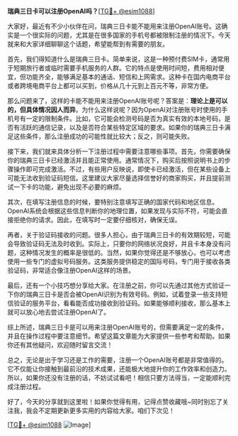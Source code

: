 **瑞典三日卡可以注册OpenAI吗？**[[TG💪+ @esim1088](https://t.me/s/esim1088)]

大家好，最近有不少小伙伴在问，瑞典三日卡能不能用来注册OpenAI账号。这确实是一个很实际的问题，尤其是在很多国家的手机号都被限制注册的情况下。今天就来和大家详细聊聊这个话题，希望能帮到有需要的朋友。

首先，我们得知道什么是瑞典三日卡。简单来说，这是一种预付费SIM卡，通常用于短期旅行者或临时需要手机服务的人群。它的特点是使用时间短，费用相对便宜，但功能齐全，能够满足基本的通话、短信和上网需求。这种卡在国内电商平台或者跨境电商平台上都可以买到，价格从几十元到上百元不等，非常方便。

那么问题来了，这样的卡能不能用来注册OpenAI账号呢？答案是：**理论上是可以的，但具体情况因人而异**。为什么这样说呢？因为OpenAI对注册账号时使用的手机号有一定的限制条件。比如，它可能会检测号码是否为真实有效的本地号码，是否有活跃的通信记录，以及是否符合某些特定区域的要求。如果你的瑞典三日卡满足这些条件，那么注册成功的可能性就比较大；反之，则可能失败。

接下来，我们就来具体分析一下注册过程中需要注意哪些事项。首先，你需要确保你的瑞典三日卡已经激活并且能正常使用。通常情况下，购买后按照说明书上的步骤操作即可完成激活。不过，有些用户反映说，即使卡已经激活，但在某些设备上可能无法收到验证码短信。这里建议大家尽量选择信誉好的商家购买，并且提前测试一下卡的功能，避免出现不必要的麻烦。

其次，在填写注册信息的时候，要特别注意填写正确的国家代码和地区信息。OpenAI系统会根据这些信息判断你的地理位置，如果发现与实际不符，可能会直接拒绝你的请求。因此，在填写时一定要仔细核对，确保无误。

再者，关于验证码接收的问题。很多人担心，由于瑞典三日卡的有效期较短，可能会导致验证码无法及时收到。实际上，只要你的网络状况良好，并且卡本身没有问题，这种情况发生的概率是很低的。当然，如果你觉得还是不够放心，也可以考虑使用一些专门的虚拟号码服务。这类服务提供稳定的国际号码，专门用于接收各类验证码，非常适合像注册OpenAI这样的场景。

最后，还有一个小技巧想分享给大家。在注册之前，你可以先通过其他方式验证一下你的瑞典三日卡是否会被OpenAI识别为有效号码。例如，试着登录一些支持短信验证的服务平台，看看能否成功接收到验证码。如果能够顺利接收，那么基本上就可以放心地去尝试注册OpenAI了。

综上所述，瑞典三日卡是可以用来注册OpenAI账号的，但需要满足一定的条件，并且在操作过程中要注意细节。希望这篇文章能为大家提供一些参考和帮助。如果你还有其他疑问，欢迎随时留言交流！

总之，无论是出于学习还是工作的需要，注册一个OpenAI账号都是非常值得的。它不仅能让你接触到最前沿的技术成果，还能极大地提升你的工作效率和创造力。所以，如果你还没有注册的话，不妨试试看吧！相信只要方法得当，一定能顺利完成注册过程。

好了，今天的分享就到这里啦！如果你觉得有用，记得点赞收藏哦~同时别忘了关注我，我会不定期更新更多实用的内容给大家。咱们下次见！

[[TG💪+ @esim1088](https://t.me/s/esim1088) ![Image](https://i.postimg.cc/4NQfJmqS/Snipaste-2025-05-13-00-14-12.png)]